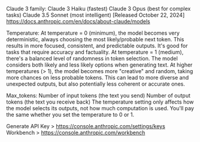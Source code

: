 Claude 3 family:
Claude 3 Haiku (fastest)
Claude 3 Opus (best for complex tasks)
Claude 3.5 Sonnet (most intelligent) [Released October 22, 2024]
https://docs.anthropic.com/en/docs/about-claude/models

Temperature:
At temperature = 0 (minimum), the model becomes very deterministic, always choosing the most likely/probable next token. 
This results in more focused, consistent, and predictable outputs. It's good for tasks that require accuracy and factuality.
At temperature = 1 (medium), there's a balanced level of randomness in token selection. The model considers both likely and 
less likely options when generating text.
At higher temperatures (> 1), the model becomes more "creative" and random, taking more chances on less probable tokens. 
This can lead to more diverse and unexpected outputs, but also potentially less coherent or accurate ones.


Max_tokens:
Number of input tokens (the text you send)
Number of output tokens (the text you receive back)
The temperature setting only affects how the model selects its outputs, not how much computation is used. 
You'll pay the same whether you set the temperature to 0 or 1.

Generate API Key > https://console.anthropic.com/settings/keys
Workbench > https://console.anthropic.com/workbench